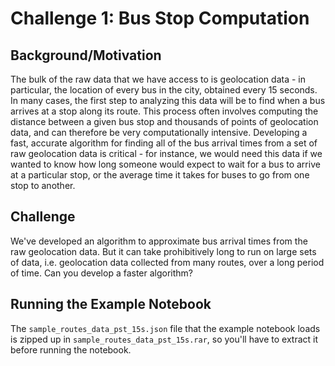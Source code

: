 # Challenge 1: Bus Stop Computation

## Background/Motivation

The bulk of the raw data that we have access to is geolocation data - in particular, the location of every bus in the city, obtained every 15 seconds. In many cases, the first step to analyzing this data will be to find when a bus arrives at a stop along its route. This process often involves computing the distance between a given bus stop and thousands of points of geolocation data, and can therefore be very computationally intensive. Developing a fast, accurate algorithm for finding all of the bus arrival times from a set of raw geolocation data is critical - for instance, we would need this data if we wanted to know how long someone would expect to wait for a bus to arrive at a particular stop, or the average time it takes for buses to go from one stop to another.

## Challenge

We've developed an algorithm to approximate bus arrival times from the raw geolocation data. But it can take prohibitively long to run on large sets of data, i.e. geolocation data collected from many routes, over a long period of time. Can you develop a faster algorithm?

## Running the Example Notebook

The `sample_routes_data_pst_15s.json` file that the example notebook loads is zipped up in `sample_routes_data_pst_15s.rar`, so you'll have to extract it before running the notebook.